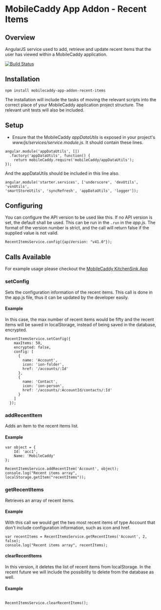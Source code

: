 # MobileCaddy App Addon - Recent Items

## Overview

AngularJS service used to add, retrieve and update recent items that the user has viewed within a MobileCaddy application.

[![Build Status](https://travis-ci.org/MobileCaddy/mobilecaddy-app-addon-mcrest.svg)](https://travis-ci.org/MobileCaddy/mobilecaddy-app-addon-mcrest)


## Installation

```
npm install mobilecaddy-app-addon-recent-items
```

The installation will include the tasks of moving the relevant scripts into the correct place of your MobileCaddy application project structure. The relevant unit tests will also be included.

## Setup

* Ensure that the MobileCaddy _appDataUtils_ is exposed in your project's _www/js/services/service.module.js_. It should contain these lines.

```
angular.module('appDataUtils', [])
  .factory('appDataUtils', function() {
    return mobileCaddy.require('mobileCaddy/appDataUtils');
});
```

And the appDataUtils should be included in this line also.

```
angular.module('starter.services', ['underscore', 'devUtils', 'vsnUtils',
'smartStoreUtils', 'syncRefresh', 'appDataUtils', 'logger']);
```

## Configuring

You can configure the API version to be used like this. If no API version is set, the default shall be used. This can be run in the `.run` in the _app.js_. The format of the version number is strict, and the call will return false if the supplied value is not valid.

```
RecentItemsService.config({apiVersion: "v41.0"});
```

## Calls Available

For example usage please checkout the [MobileCaddy KitchenSink App](https://github.com/MobileCaddy/ionic-kitchen-sink)


### setConfig ###

Sets the configuration information of the recent items. This call is done in the app.js file, thus it can be updated by the developer easily.

#### Example ####

In this case, the max number of recent items would be fifty and the recent items will be saved in localStorage, instead of being saved in the database, encrypted.

```
RecentItemsService.setConfig({
    maxItems: 50,
    encrypted: false,
    config: [
      {
        name: 'Account',
        icon: 'ion-folder',
        href: '/accounts/:Id'
      },
      {
        name: 'Contact',
        icon: 'ion-person',
        href: '/accounts/:AccountId/contacts/:Id'
      }
    ]
  });

```

### addRecentItem ###

Adds an item to the recent items list.

#### Example ####

```
var object = {
	Id: 'acc1',
	Name: 'MobileCaddy'
};

RecentItemsService.addRecentItem('Account', object);
console.log("Recent items array", localStorage.getItem("recentItems"));

```

### getRecentItems ###

Retrieves an array of recent items.

#### Example ####

With this call we would get the two most recent items of type Account that don't include configuration information, such as icon and href.

```
var recentItems = RecentItemsService.getRecentItems('Account', 2, false);
console.log("Recent items array", recentItems);

```

#### clearRecentItems ####

In this version, it deletes the list of recent items from localStorage. In the recent future we will include the possibility to delete from the database as well.

#### Example ####

```

RecentItemsService.clearRecentItems();

```
